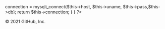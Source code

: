 <?php

class Database{

    var $host   = "localhost";
    var $uname  = "root";
    var $pass   = "";
    var $db     = "learn_pl2";
    var $connection;

    function Connect()
    {
        $this->connection = mysqli_connect($this->host, $this->uname, $this->pass,$this->db);
        return $this->connection;
    }
}

?>
© 2021 GitHub, Inc.
